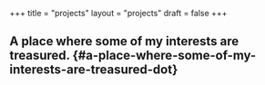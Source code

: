 +++
title = "projects"
layout = "projects"
draft = false
+++

## A place where some of my interests are treasured. {#a-place-where-some-of-my-interests-are-treasured-dot}
